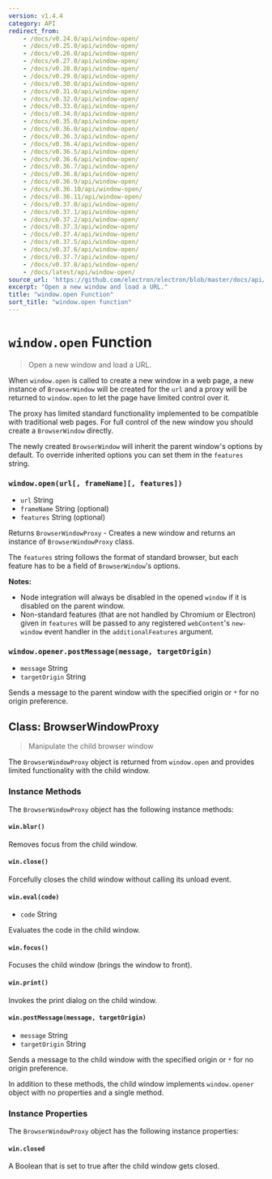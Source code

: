 ```yaml
---
version: v1.4.4
category: API
redirect_from:
    - /docs/v0.24.0/api/window-open/
    - /docs/v0.25.0/api/window-open/
    - /docs/v0.26.0/api/window-open/
    - /docs/v0.27.0/api/window-open/
    - /docs/v0.28.0/api/window-open/
    - /docs/v0.29.0/api/window-open/
    - /docs/v0.30.0/api/window-open/
    - /docs/v0.31.0/api/window-open/
    - /docs/v0.32.0/api/window-open/
    - /docs/v0.33.0/api/window-open/
    - /docs/v0.34.0/api/window-open/
    - /docs/v0.35.0/api/window-open/
    - /docs/v0.36.0/api/window-open/
    - /docs/v0.36.3/api/window-open/
    - /docs/v0.36.4/api/window-open/
    - /docs/v0.36.5/api/window-open/
    - /docs/v0.36.6/api/window-open/
    - /docs/v0.36.7/api/window-open/
    - /docs/v0.36.8/api/window-open/
    - /docs/v0.36.9/api/window-open/
    - /docs/v0.36.10/api/window-open/
    - /docs/v0.36.11/api/window-open/
    - /docs/v0.37.0/api/window-open/
    - /docs/v0.37.1/api/window-open/
    - /docs/v0.37.2/api/window-open/
    - /docs/v0.37.3/api/window-open/
    - /docs/v0.37.4/api/window-open/
    - /docs/v0.37.5/api/window-open/
    - /docs/v0.37.6/api/window-open/
    - /docs/v0.37.7/api/window-open/
    - /docs/v0.37.8/api/window-open/
    - /docs/latest/api/window-open/
source_url: 'https://github.com/electron/electron/blob/master/docs/api/window-open.md'
excerpt: "Open a new window and load a URL."
title: "window.open Function"
sort_title: "window.open function"
---
```


# `window.open` Function

> Open a new window and load a URL.

When `window.open` is called to create a new window in a web page, a new instance
of `BrowserWindow` will be created for the `url` and a proxy will be returned
to `window.open` to let the page have limited control over it.

The proxy has limited standard functionality implemented to be
compatible with traditional web pages. For full control of the new window
you should create a `BrowserWindow` directly.

The newly created `BrowserWindow` will inherit the parent window's options by
default. To override inherited options you can set them in the `features`
string.

### `window.open(url[, frameName][, features])`

* `url` String
* `frameName` String (optional)
* `features` String (optional)

Returns `BrowserWindowProxy` - Creates a new window and returns an instance of `BrowserWindowProxy` class.

The `features` string follows the format of standard browser, but each feature
has to be a field of `BrowserWindow`'s options.

**Notes:**
* Node integration will always be disabled in the opened `window` if it is
  disabled on the parent window.
* Non-standard features (that are not handled by Chromium or Electron) given in
  `features` will be passed to any registered `webContent`'s `new-window` event
  handler in the `additionalFeatures` argument.

### `window.opener.postMessage(message, targetOrigin)`

* `message` String
* `targetOrigin` String

Sends a message to the parent window with the specified origin or `*` for no
origin preference.

## Class: BrowserWindowProxy

> Manipulate the child browser window

The `BrowserWindowProxy` object is returned from `window.open` and provides
limited functionality with the child window.

### Instance Methods

The `BrowserWindowProxy` object has the following instance methods:

#### `win.blur()`

Removes focus from the child window.

#### `win.close()`

Forcefully closes the child window without calling its unload event.

#### `win.eval(code)`

* `code` String

Evaluates the code in the child window.

#### `win.focus()`

Focuses the child window (brings the window to front).

#### `win.print()`

Invokes the print dialog on the child window.

#### `win.postMessage(message, targetOrigin)`

* `message` String
* `targetOrigin` String

Sends a message to the child window with the specified origin or `*` for no
origin preference.

In addition to these methods, the child window implements `window.opener` object
with no properties and a single method.

### Instance Properties

The `BrowserWindowProxy` object has the following instance properties:

#### `win.closed`

A Boolean that is set to true after the child window gets closed.
